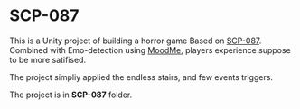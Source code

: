 # SCP-087 
This is a Unity project of building a horror game Based on [SCP-087](https://scp-wiki.wikidot.com/scp-087). Combined with Emo-detection using [MoodMe](https://www.mood-me.com/products/unity-ai), players experience suppose to be more satifised.

The project simpliy applied the endless stairs, and few events triggers.

The project is in **SCP-087** folder.

